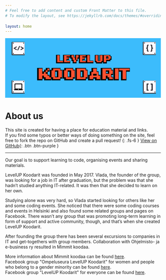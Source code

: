 ```yaml
---
# Feel free to add content and custom Front Matter to this file.
# To modify the layout, see https://jekyllrb.com/docs/themes/#overriding-theme-defaults

layout: home
---
```


![](/assets/oslevel.png "LevelUP Koodarit banneri")
# About us

 This site is created for having a place for education material and links.  
 If you find some typos or better ways of doing something on the site, feel free to fork the repo on GitHub and create a pull request! 
{: .fs-6 }
 [View on GitHub](https://github.com/OSlevelUPkoodarit/OSlevelUPkoodarit.github.io){: .btn .btn-purple }

 ---

Our goal is to support learning to code, organising events and sharing materials.

LevelUP Koodarit was founded in May 2017. Vlada, the founder of the group, was looking for a job in IT after graduation, but the problem was that she hadn’t studied anything IT-related. It was then that she decided to learn on her own. 

Studying alone was very hard, so Vlada started looking for others like her and some coding events. She noticed that there were some coding courses and events in Helsinki and also found some related groups and pages on Facebook. There wasn’t any group that was promoting long-term learning in form of support and active community, though, and that’s when she created LevelUP Koodarit. 

After founding the group there has been several excursions to companies in IT and get-togethers with group members. Collaboration with Ohjelmisto- ja e-business ry resulted in Mimmit koodaa.

More information about Mimmit koodaa can be found [here](https://mimmitkoodaa.ohjelmistoebusiness.fi/).  
Facebook group "Ompeluseura LevelUP Koodarit" for women and people who belong to a gender minority can be found [here](https://www.facebook.com/groups/224556481380051).  
Facebook group "LevelUP Koodarit" for everyone can be found [here](https://www.facebook.com/groups/698908000565341).
